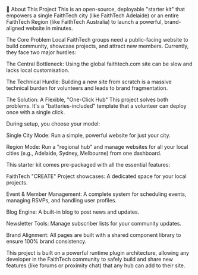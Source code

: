 📖 About This Project
This is an open-source, deployable "starter kit" that empowers a single FaithTech city (like FaithTech Adelaide) or an entire FaithTech Region (like FaithTech Australia) to launch a powerful, brand-aligned website in minutes.

The Core Problem
Local FaithTech groups need a public-facing website to build community, showcase projects, and attract new members. Currently, they face two major hurdles:

The Central Bottleneck: Using the global faithtech.com site can be slow and lacks local customisation.

The Technical Hurdle: Building a new site from scratch is a massive technical burden for volunteers and leads to brand fragmentation.

The Solution: A Flexible, "One-Click Hub"
This project solves both problems. It's a "batteries-included" template that a volunteer can deploy once with a single click.

During setup, you choose your model:

Single City Mode: Run a simple, powerful website for just your city.

Region Mode: Run a "regional hub" and manage websites for all your local cities (e.g., Adelaide, Sydney, Melbourne) from one dashboard.

This starter kit comes pre-packaged with all the essential features:

FaithTech "CREATE" Project showcases: A dedicated space for your local projects.

Event & Member Management: A complete system for scheduling events, managing RSVPs, and handling user profiles.

Blog Engine: A built-in blog to post news and updates.

Newsletter Tools: Manage subscriber lists for your community updates.

Brand Alignment: All pages are built with a shared component library to ensure 100% brand consistency.

This project is built on a powerful runtime plugin architecture, allowing any developer in the FaithTech community to safely build and share new features (like forums or proximity chat) that any hub can add to their site.
